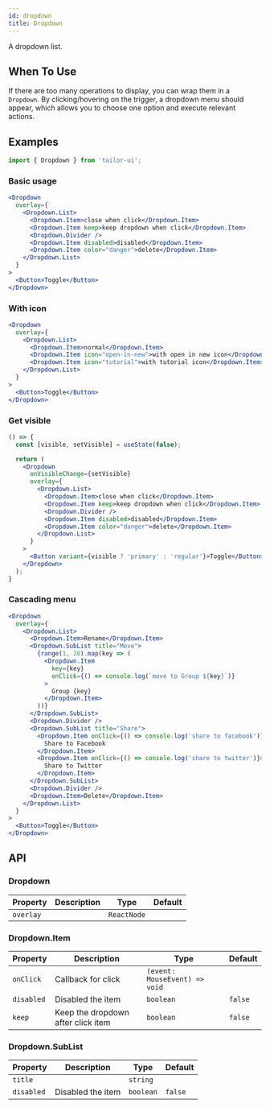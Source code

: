 ```yaml
---
id: dropdown
title: Dropdown
---
```


A dropdown list.

## When To Use

If there are too many operations to display, you can wrap them in a `Dropdown`. By clicking/hovering on the trigger, a dropdown menu should appear, which allows you to choose one option and execute relevant actions.

## Examples

```js
import { Dropdown } from 'tailor-ui';
```

### Basic usage

```jsx live
<Dropdown
  overlay={
    <Dropdown.List>
      <Dropdown.Item>close when click</Dropdown.Item>
      <Dropdown.Item keep>keep dropdown when click</Dropdown.Item>
      <Dropdown.Divider />
      <Dropdown.Item disabled>disabled</Dropdown.Item>
      <Dropdown.Item color="danger">delete</Dropdown.Item>
    </Dropdown.List>
  }
>
  <Button>Toggle</Button>
</Dropdown>
```

### With icon

```jsx live
<Dropdown
  overlay={
    <Dropdown.List>
      <Dropdown.Item>normal</Dropdown.Item>
      <Dropdown.Item icon="open-in-new">with open in new icon</Dropdown.Item>
      <Dropdown.Item icon="tutorial">with tutorial icon</Dropdown.Item>
    </Dropdown.List>
  }
>
  <Button>Toggle</Button>
</Dropdown>
```

### Get visible

```jsx live
() => {
  const [visible, setVisible] = useState(false);

  return (
    <Dropdown
      onVisibleChange={setVisible}
      overlay={
        <Dropdown.List>
          <Dropdown.Item>close when click</Dropdown.Item>
          <Dropdown.Item keep>keep dropdown when click</Dropdown.Item>
          <Dropdown.Divider />
          <Dropdown.Item disabled>disabled</Dropdown.Item>
          <Dropdown.Item color="danger">delete</Dropdown.Item>
        </Dropdown.List>
      }
    >
      <Button variant={visible ? 'primary' : 'regular'}>Toggle</Button>
    </Dropdown>
  );
}
```

### Cascading menu

```jsx live
<Dropdown
  overlay={
    <Dropdown.List>
      <Dropdown.Item>Rename</Dropdown.Item>
      <Dropdown.SubList title="Move">
        {range(1, 20).map(key => (
          <Dropdown.Item
            key={key}
            onClick={() => console.log(`move to Group ${key}`)}
          >
            Group {key}
          </Dropdown.Item>
        ))}
      </Dropdown.SubList>
      <Dropdown.Divider />
      <Dropdown.SubList title="Share">
        <Dropdown.Item onClick={() => console.log('share to facebook')}>
          Share to Facebook
        </Dropdown.Item>
        <Dropdown.Item onClick={() => console.log('share to twitter')}>
          Share to Twitter
        </Dropdown.Item>
      </Dropdown.SubList>
      <Dropdown.Divider />
      <Dropdown.Item>Delete</Dropdown.Item>
    </Dropdown.List>
  }
>
  <Button>Toggle</Button>
</Dropdown>
```

## API

### Dropdown

| Property  | Description | Type        | Default |
| --------- | ----------- | ----------- | ------- |
| `overlay` |             | `ReactNode` |         |

### Dropdown.Item

| Property   | Description                        | Type                          | Default |
| ---------- | ---------------------------------- | ----------------------------- | ------- |
| `onClick`  | Callback for click                 | `(event: MouseEvent) => void` |         |
| `disabled` | Disabled the item                  | `boolean`                     | `false` |
| `keep`     | Keep the dropdown after click item | `boolean`                     | `false` |

### Dropdown.SubList

| Property   | Description       | Type      | Default |
| ---------- | ----------------- | --------- | ------- |
| `title`    |                   | `string`  |         |
| `disabled` | Disabled the item | `boolean` | `false` |

